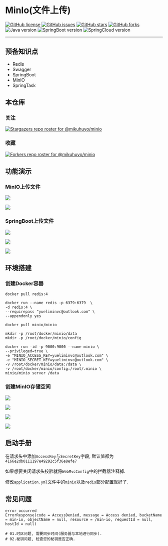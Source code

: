 # MinIo(文件上传)

[![GitHub license](https://img.shields.io/github/license/mikuhuyo/minio)](https://github.com/mikuhuyo/minio/blob/master/LICENSE)
[![GitHub issues](https://img.shields.io/github/issues/mikuhuyo/minio)](https://github.com/mikuhuyo/minio/issues)
[![GitHub stars](https://img.shields.io/github/stars/mikuhuyo/minio)](https://github.com/mikuhuyo/minio/stargazers)
[![GitHub forks](https://img.shields.io/github/forks/mikuhuyo/minio)](https://github.com/mikuhuyo/minio/network)
![Java version](https://img.shields.io/badge/Jdk-1.8-yellow)
![SpringBoot version](https://img.shields.io/badge/SpringBoot-2.1.13-brightgreen)
![SpringCloud version](https://img.shields.io/badge/MinIO-last-ff69b4)

---

## 预备知识点

- Redis
- Swagger
- SpringBoot
- MinIO
- SpringTask

## 本仓库

### 关注

[![Stargazers repo roster for @mikuhuyo/minio](https://reporoster.com/stars/mikuhuyo/minio)](https://github.com/mikuhuyo/minio/stargazers)

### 收藏

[![Forkers repo roster for @mikuhuyo/minio](https://reporoster.com/forks/mikuhuyo/minio)](https://github.com/mikuhuyo/minio/network/members)

## 功能演示

### MinIO上传文件

![](./assert/assert-05.png)

![](./assert/assert-06.png)

### SpringBoot上传文件

![](./assert/assert-07.png)

![](./assert/assert-08.png)

![](./assert/assert-09.png)

## 环境搭建

### 创建Docker容器

```shell script
docker pull redis:4

docker run --name redis -p 6379:6379  \
-d redis:4 \
--requirepass "yueliminvc@outlook.com" \
--appendonly yes
```

```shell script
docker pull minio/minio

mkdir -p /root/docker/minio/data
mkdir -p /root/docker/minio/config

docker run -id -p 9000:9000 --name minio \
--privileged=true \
-e "MINIO_ACCESS_KEY=yueliminvc@outlook.com" \
-e "MINIO_SECRET_KEY=yueliminvc@outlook.com" \
-v /root/docker/minio/data:/data \
-v /root/docker/minio/config:/root/.minio \
minio/minio server /data
```

### 创建MinIO存储空间

![](./assert/assert-01.png)

![](./assert/assert-02.png)

![](./assert/assert-03.png)

![](./assert/assert-04.png)

## 启动手册

在请求头中添加`AccessKey`与`SecretKey`字段, 默认值都为`4166e2db0111197e49292c5f36e8efe7`

如果想要关闭请求头校验就将`WebMvcConfig`中的拦截器注释掉.

修改`application.yml`文件中的`minio`以及`redis`部分配置就好了.

## 常见问题

```shell script
error occurred
ErrorResponse(code = AccessDenied, message = Access denied, bucketName = min-io, objectName = null, resource = /min-io, requestId = null, hostId = null)

# 01.时区问题, 需要同步时间(服务器与本地进行同步).
# 02.秘钥问题, 检查您的秘钥是否正确.

```
